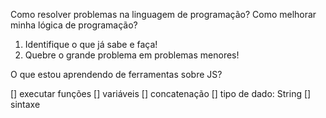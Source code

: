 Como resolver problemas na linguagem de programação?
Como melhorar minha lógica de programação?

1. Identifique o que já sabe e faça!
2. Quebre o grande problema em problemas menores!

O que estou aprendendo de ferramentas sobre JS?

[] executar funções
[] variáveis
[] concatenação
[] tipo de dado: String
[] sintaxe